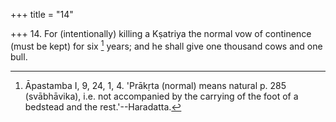 +++
title = "14"

+++
14. For (intentionally) killing a Kṣatriya the normal vow of continence (must be kept) for six [^14]  years; and he shall give one thousand cows and one bull.


[^14]:  Āpastamba I, 9, 24, 1, 4. 'Prākṛta (normal) means natural p. 285 (svābhāvika), i.e. not accompanied by the carrying of the foot of a bedstead and the rest.'--Haradatta.

